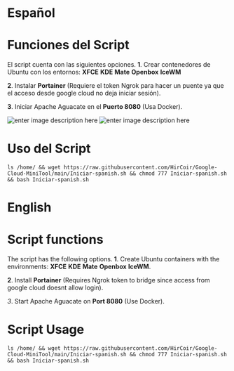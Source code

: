 # Español

# Funciones del Script

El script cuenta con las siguientes opciones. 
**1**. Crear contenedores de Ubuntu con los entornos:
**XFCE**
**KDE**
**Mate**
**Openbox**
**IceWM**

**2**. Instalar **Portainer** (Requiere el token Ngrok para hacer un puente ya que el acceso desde google cloud no deja iniciar sesión).

**3**. Iniciar Apache Aguacate en el **Puerto 8080** (Usa Docker).

![enter image description here](https://i.ibb.co/yYdWNZq/1.jpg)
![enter image description here](https://i.ibb.co/02zmH21/2.jpg)

# Uso del Script

    ls /home/ && wget https://raw.githubusercontent.com/HirCoir/Google-Cloud-MiniTool/main/Iniciar-spanish.sh && chmod 777 Iniciar-spanish.sh && bash Iniciar-spanish.sh


# English

# Script functions

The script has the following options.
**1**. Create Ubuntu containers with the environments:
**XFCE**
**KDE**
**Mate**
**Openbox**
**IceWM**.

**2**. Install **Portainer** (Requires Ngrok token to bridge since access from google cloud doesnt allow login).

*3*. Start Apache Aguacate on **Port 8080** (Use Docker).


# Script Usage

    ls /home/ && wget https://raw.githubusercontent.com/HirCoir/Google-Cloud-MiniTool/main/Iniciar-spanish.sh && chmod 777 Iniciar-spanish.sh && bash Iniciar-spanish.sh

